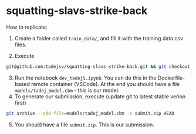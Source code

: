 # squatting-slavs-strike-back


How to replicate:

1. Create a folder called `train_data/`, and fill it with the training data csv files.

2. Execute

```sh
git@github.com:tadejsv/squatting-slavs-strike-back.git && git checkout best
```
3. Run the notebook `dev_tadej5.ipynb`. You can do this in the Dockerfile-based remote container (VSCode). At the end you should have a file `models/tadej_model.cbm` - this is our model.
4. To generate our submission, execute (update git to latest stable verion first)

```sh
git archive --add-file=models/tadej_model.cbm -o submit.zip HEAD
```

5. You should have a file `submit.zip`. This is our submission.